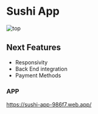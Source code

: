 # Sushi App

![top](https://user-images.githubusercontent.com/82295321/213888097-5247304e-c342-48d3-ada0-5f52b8086529.png)

## Next Features
  - Responsivity
  - Back End integration
  - Payment Methods


### APP
https://sushi-app-986f7.web.app/

